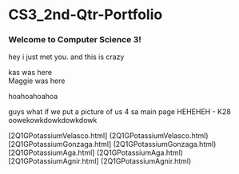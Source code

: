 # CS3_2nd-Qtr-Portfolio

### Welcome to Computer Science 3!
hey i just met you. and this is crazy

kas was here  
Maggie was here

hoahoahoahoa

guys what if we put a picture of us 4 sa main page HEHEHEH - K28
oowekowkdowkdowkdowk

[2Q1GPotassiumVelasco.html] (2Q1GPotassiumVelasco.html)  
[2Q1GPotassiumGonzaga.html] (2Q1GPotassiumGonzaga.html)  
[2Q1GPotassiumAga.html] (2Q1GPotassiumAga.html)  
[2Q1GPotassiumAgnir.html] (2Q1GPotassiumAgnir.html)  
